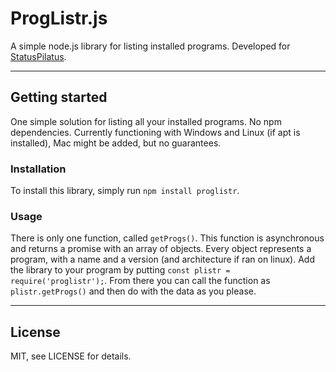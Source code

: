 # ProgListr.js

A simple node.js library for listing installed programs. Developed for [StatusPilatus](https://github.com/PilatusDevs/StatusPilatus).

----
## Getting started

One simple solution for listing all your installed programs. No npm dependencies. Currently functioning with Windows and Linux (if apt is installed), Mac might be added, but no guarantees.

### Installation
To install this library, simply run
`npm install proglistr`.

### Usage
There is only one function, called `getProgs()`.
This function is asynchronous and returns a promise with an array of objects. Every object represents a program, with a name and a version (and architecture if ran on linux). Add the library to your program by putting
`const plistr = require('proglistr');`.
From there you can call the function as `plistr.getProgs()` and then do with the data as you please.

----
## License

MIT, see LICENSE for details.
